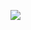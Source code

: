 

![](https://gblobscdn.gitbook.com/assets%2F-LQ08RFAKZvFADEiXKFy%2F-MFjTe1-ayrHdJGKePDB%2F-MFjWjWW7ko1cWry_QMm%2FGIF.gif?alt=media&token=619d11d7-3e1b-417d-8a78-dd9948205114)

